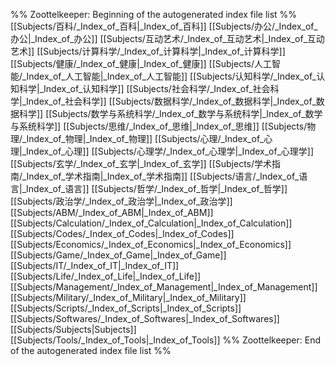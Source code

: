 %% Zoottelkeeper: Beginning of the autogenerated index file list  %%
 [[Subjects/百科/_Index_of_百科|_Index_of_百科]]
 [[Subjects/办公/_Index_of_办公|_Index_of_办公]]
 [[Subjects/互动艺术/_Index_of_互动艺术|_Index_of_互动艺术]]
 [[Subjects/计算科学/_Index_of_计算科学|_Index_of_计算科学]]
 [[Subjects/健康/_Index_of_健康|_Index_of_健康]]
 [[Subjects/人工智能/_Index_of_人工智能|_Index_of_人工智能]]
 [[Subjects/认知科学/_Index_of_认知科学|_Index_of_认知科学]]
 [[Subjects/社会科学/_Index_of_社会科学|_Index_of_社会科学]]
 [[Subjects/数据科学/_Index_of_数据科学|_Index_of_数据科学]]
 [[Subjects/数学与系统科学/_Index_of_数学与系统科学|_Index_of_数学与系统科学]]
 [[Subjects/思维/_Index_of_思维|_Index_of_思维]]
 [[Subjects/物理/_Index_of_物理|_Index_of_物理]]
 [[Subjects/心理/_Index_of_心理|_Index_of_心理]]
 [[Subjects/心理学/_Index_of_心理学|_Index_of_心理学]]
 [[Subjects/玄学/_Index_of_玄学|_Index_of_玄学]]
 [[Subjects/学术指南/_Index_of_学术指南|_Index_of_学术指南]]
 [[Subjects/语言/_Index_of_语言|_Index_of_语言]]
 [[Subjects/哲学/_Index_of_哲学|_Index_of_哲学]]
 [[Subjects/政治学/_Index_of_政治学|_Index_of_政治学]]
 [[Subjects/ABM/_Index_of_ABM|_Index_of_ABM]]
 [[Subjects/Calculation/_Index_of_Calculation|_Index_of_Calculation]]
 [[Subjects/Codes/_Index_of_Codes|_Index_of_Codes]]
 [[Subjects/Economics/_Index_of_Economics|_Index_of_Economics]]
 [[Subjects/Game/_Index_of_Game|_Index_of_Game]]
 [[Subjects/IT/_Index_of_IT|_Index_of_IT]]
 [[Subjects/Life/_Index_of_Life|_Index_of_Life]]
 [[Subjects/Management/_Index_of_Management|_Index_of_Management]]
 [[Subjects/Military/_Index_of_Military|_Index_of_Military]]
 [[Subjects/Scripts/_Index_of_Scripts|_Index_of_Scripts]]
 [[Subjects/Softwares/_Index_of_Softwares|_Index_of_Softwares]]
 [[Subjects/Subjects|Subjects]]
 [[Subjects/Tools/_Index_of_Tools|_Index_of_Tools]]
%% Zoottelkeeper: End of the autogenerated index file list  %%
